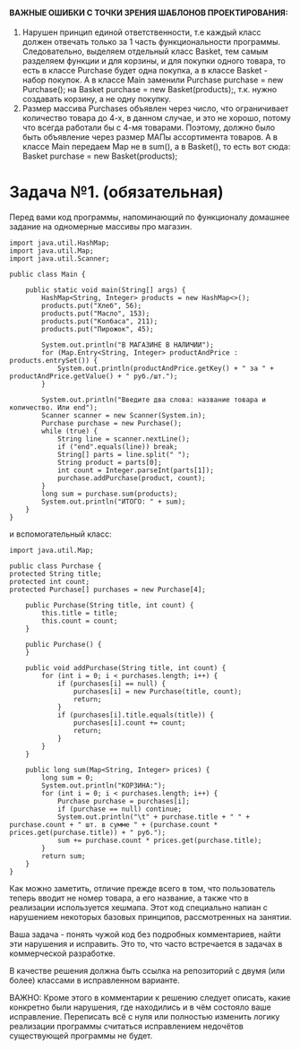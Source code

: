 #### ВАЖНЫЕ ОШИБКИ С ТОЧКИ ЗРЕНИЯ ШАБЛОНОВ ПРОЕКТИРОВАНИЯ:
1. Нарушен принцип единой ответственности, т.е 
каждый класс должен отвечать только за 1 часть 
функциональности программы. 
Следовательно, выделяем отдельный класс Basket, тем самым разделяем функции и для корзины, 
и для покупки одного товара, то есть 
в классе Purchase будет одна покупка, а в классе Basket - набор покупок.
А в классе Main заменили Purchase purchase = new Purchase(); на
   Basket purchase = new Basket(products);, т.к. нужно создавать корзину, 
а не одну покупку.
2. Размер массива Purchases объявлен через число, что ограничивает количество товара
до 4-х, в данном случае, и это не хорошо, потому что всегда работали бы с 4-мя товарами.
Поэтому, должно было быть объявление через размер МАПы ассортимента товаров.
А в классе Main передаем Map не в sum(), а в Basket(), то есть вот сюда:
Basket purchase = new Basket(products);

# Задача №1. (обязательная)

Перед вами код программы, напоминающий по функционалу домашнее задание на одномерные массивы про магазин.

```
import java.util.HashMap;
import java.util.Map;
import java.util.Scanner;

public class Main {

    public static void main(String[] args) {
        HashMap<String, Integer> products = new HashMap<>();
        products.put("Хлеб", 56);
        products.put("Масло", 153);
        products.put("Колбаса", 211);
        products.put("Пирожок", 45);

        System.out.println("В МАГАЗИНЕ В НАЛИЧИИ");
        for (Map.Entry<String, Integer> productAndPrice : products.entrySet()) {
            System.out.println(productAndPrice.getKey() + " за " + productAndPrice.getValue() + " руб./шт.");
        }

        System.out.println("Введите два слова: название товара и количество. Или end");
        Scanner scanner = new Scanner(System.in);
        Purchase purchase = new Purchase();
        while (true) {
            String line = scanner.nextLine();
            if ("end".equals(line)) break;
            String[] parts = line.split(" ");
            String product = parts[0];
            int count = Integer.parseInt(parts[1]);
            purchase.addPurchase(product, count);
        }
        long sum = purchase.sum(products);
        System.out.println("ИТОГО: " + sum);
    }
}
```
и вспомогательный класс:

```
import java.util.Map;

public class Purchase {
protected String title;
protected int count;
protected Purchase[] purchases = new Purchase[4];

    public Purchase(String title, int count) {
        this.title = title;
        this.count = count;
    }

    public Purchase() {
    }

    public void addPurchase(String title, int count) {
        for (int i = 0; i < purchases.length; i++) {
            if (purchases[i] == null) {
                purchases[i] = new Purchase(title, count);
                return;
            }
            if (purchases[i].title.equals(title)) {
                purchases[i].count += count;
                return;
            }
        }
    }

    public long sum(Map<String, Integer> prices) {
        long sum = 0;
        System.out.println("КОРЗИНА:");
        for (int i = 0; i < purchases.length; i++) {
            Purchase purchase = purchases[i];
            if (purchase == null) continue;
            System.out.println("\t" + purchase.title + " " + purchase.count + " шт. в сумме " + (purchase.count * prices.get(purchase.title)) + " руб.");
            sum += purchase.count * prices.get(purchase.title);
        }
        return sum;
    }
}
```
Как можно заметить, отличие прежде всего в том, что пользователь теперь вводит не номер товара, а его название, а также что в реализации используется хешмапа. Этот код специально напиан с нарушением некоторых базовых принципов, рассмотренных на занятии.

Ваша задача - понять чужой код без подробных комментариев, найти эти нарушения и исправить. Это то, что часто встречается в задачах в коммерческой разработке.

В качестве решения должна быть ссылка на репозиторий с двумя (или более) классами в исправленном варианте.

ВАЖНО: Кроме этого в комментарии к решению следует описать, какие конкретно были нарушения, где находились и в чём состояло ваше исправление. Переписать всё с нуля или полностью изменить логику реализации программы считаться исправлением недочётов существующей программы не будет.